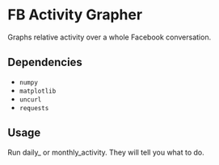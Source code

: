# FB Activity Grapher
Graphs relative activity over a whole Facebook conversation.

## Dependencies
- `numpy`
- `matplotlib`
- `uncurl`
- `requests`

## Usage
Run daily\_ or monthly\_activity. They will tell you what to do.

